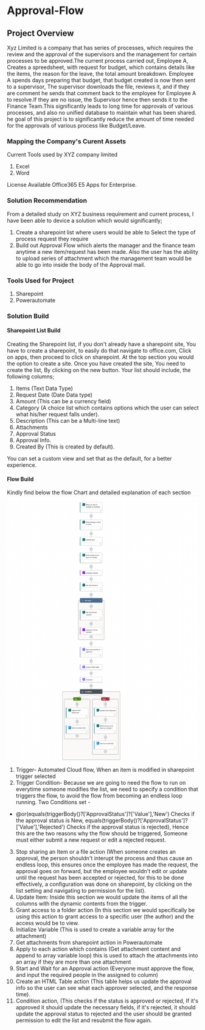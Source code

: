 # Approval-Flow
## Project Overview
Xyz Limited is a company that has series of processes, which requires the review and the approval of the supervisors and the management for certain processes to be approved.The current process carried out, Employee A, Creates a spreedsheet, with request for budget, which contains details like the items, the reason for the leave, the total amount breakdown. Employee A spends days preparing that budget, that budget created is now then sent to a supervisor, The supervisor downloads the file, reviews it, and if they are comment he sends that comment back to the employee for Employee A to resolve.If they are no issue, the Supervisor hence then sends it to the Finance Team.This significantly leads to long time for approvals of various processes, and also no unified database to maintain what has been shared. he goal of this project is to significantly reduce the amount of time needed for the approvals of various process like Budget/Leave.
### Mapping the Company's Curent Assets
Current Tools used by XYZ company limited
1. Excel
2. Word

License Available
Office365 E5 Apps for Enterprise.

### Solution Recommendation
From a detailed study on XYZ business requirement and current process, I have been able to device a solution which would significantly;
1. Create a sharepoint list where users would be able to Select the type of process request they require
2. Build out Approval Flow which alerts the manager and the finance team anytime a new item/request has been made. Also the user has the ability to upload series of attachment which the management team would be able to go into inside the body of the Approval mail.


### Tools Used for Project
1. Sharepoint 
2. Powerautomate


### Solution Build
#### Sharepoint List Build
Creating the Sharepoint list, if you don't already have a sharepoint site, You have to create a sharepoint, to easily do that navigate to office.com, Click on apps, then proceed to click on sharepoint. At the top section you would the option to create a site. Once you have created the site, You need to create the list, By clicking on the new button. Your list should include, the following columns;
1. Items (Text Data Type)
2. Request Date (Date Data type)
3. Amount (This can be a currency field)
4. Category (A choice list which contains options which the user can select what his/her request falls under).
5. Description (This can be a Multi-line text)
6. Attachments
7. Approval Status
8. Approval Info.
9. Created By (This is created by default).

You can set a custom view and set that as the default, for a better experience.

#### Flow Build
Kindly find below the flow Chart and detailed explanation of each section
![The full Flow Screenshot](Approval-Pictures/Approval-Solution.png)

1. Trigger- Automated Cloud flow, When an item is modified in sharepoint trigger selected
2. Trigger Condition- Because we are going to need the flow to run on everytime someone modifies the list, we need to specify a condition that triggers the flow, to avoid the flow from becoming an endless loop running. Two Conditions set - 
- @or(equals(triggerBody()?['ApprovalStatus']?['Value'],'New') Checks if the approval status is New,
equals(triggerBody()?['ApprovalStatus']?['Value'],'Rejected') Checks if the approval status is rejected),
Hence this are the two reasons why the flow should be triggered, Someone must either submit a new request or edit a rejected request.
3. Stop sharing an Item or a file action (When someone creates an approval, the person shouldn't interupt the process and thus cause an endless loop, this ensures once the employee has made the request, the approval goes on forward, but the employee wouldn't edit or update until the request has been accepted or rejected, for this to be done effectively, a configuration was done on sharepoint, by clicking on the list setting and navigating to permission for the list).
4. Update Item: Inside this section we would update the items of all the columns with the dynamic contents from the trigger.
5. Grant access to a folder action (In this section we would specifically be using this action to grant access to a specific user (the author) and the access would be to view.
6. Initialize Variable (This is used to create a variable array for the attachment)
7. Get attachments from sharepoint action in Powerautomate
8. Apply to each action which contains (Get attachment content and append to array variable loop) this is used to attach the attachments into an array if they are more than one attachment
9. Start and Wait for an Approval action (Everyone must approve the flow, and input the required people in the assigned to column)
10. Create an HTML Table action (This table helps us update the approval info so the user can see what each approver selected, and the response time).
11. Condition action, (This checks if the status is approved or rejected, If it's approved it should update the necessary fields, if it's rejected, it should update the approval status to rejected and the user should be granted permission to edit the list and resubmit the flow again.
